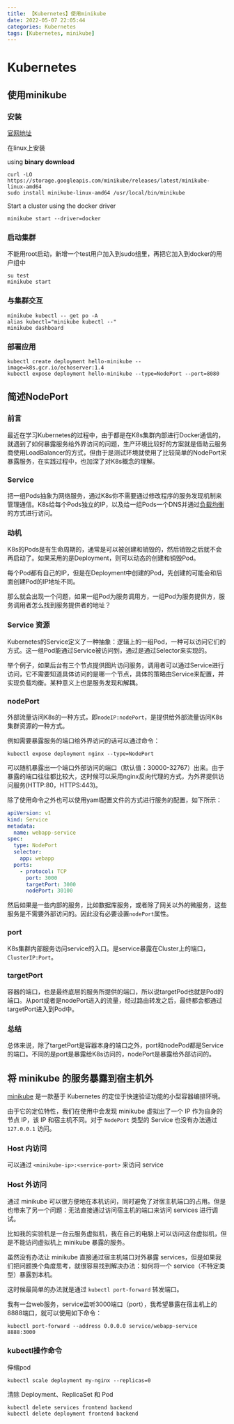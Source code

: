 ```yaml
---
title: 【Kubernetes】使用minikube
date: 2022-05-07 22:05:44
categories: Kubernetes
tags: [Kubernetes, minikube]
---
```


# Kubernetes

## 使用minikube

### 安装

[官网地址](https://minikube.sigs.k8s.io/docs/start/)

在linux上安装

using **binary download**

```shell
curl -LO https://storage.googleapis.com/minikube/releases/latest/minikube-linux-amd64
sudo install minikube-linux-amd64 /usr/local/bin/minikube
```

Start a cluster using the docker driver

```shell
minikube start --driver=docker
```

### 启动集群

不能用root启动，新增一个test用户加入到sudo组里，再把它加入到docker的用户组中

```shell
su test
minikube start
```

### 与集群交互

```shell
minikube kubectl -- get po -A
alias kubectl="minikube kubectl --"
minikube dashboard
```

### 部署应用

```shell
kubectl create deployment hello-minikube --image=k8s.gcr.io/echoserver:1.4
kubectl expose deployment hello-minikube --type=NodePort --port=8080
```

## 简述NodePort

### 前言

最近在学习Kubernetes的过程中，由于都是在K8s集群内部进行Docker通信的，就遇到了如何暴露服务给外界访问的问题，生产环境比较好的方案就是借助云服务商使用LoadBalancer的方式，但由于是测试环境就使用了比较简单的NodePort来暴露服务，在实践过程中，也加深了对K8s概念的理解。

### Service

把一组Pods抽象为网络服务，通过K8s你不需要通过修改程序的服务发现机制来管理通信。K8s给每个Pods独立的IP，以及给一组Pods一个DNS并通过[负载均衡](https://so.csdn.net/so/search?q=负载均衡&spm=1001.2101.3001.7020)的方式进行访问。

### 动机

K8s的Pods是有生命周期的，通常是可以被创建和销毁的，然后销毁之后就不会再启动了。如果采用的是Deployment，则可以动态的创建和销毁Pod。

每个Pod都有自己的IP，但是在Deployment中创建的Pod，先创建的可能会和后面创建Pod的IP地址不同。

那么就会出现一个问题，如果一组Pod为服务调用方，一组Pod为服务提供方，服务调用者怎么找到服务提供者的地址？



### Service 资源

Kubernetes的Service定义了一种抽象：逻辑上的一组Pod，一种可以访问它们的方式。这一组Pod能通过Service被访问到，通过是通过Selector来实现的。

举个例子，如果后台有三个节点提供图片访问服务，调用者可以通过Service进行访问，它不需要知道具体访问的是哪一个节点，具体的策略由Service来配置，并实现负载均衡。某种意义上也是服务发现和解耦。



### nodePort

外部流量访问K8s的一种方式，即`nodeIP:nodePort`，是提供给外部流量访问K8s集群资源的一种方式。

例如需要暴露服务的端口给外界访问的话可以通过命令：

```shell
kubectl expose deployment nginx --type=NodePort
```

可以随机暴露出一个端口外部访问的端口（默认值：30000-32767）出来。由于暴露的端口往往都比较大，这时候可以采用nginx反向代理的方式，为外界提供访问服务(HTTP:80，HTTPS:443)。

除了使用命令之外也可以使用yaml配置文件的方式进行服务的配置，如下所示：

```yaml
apiVersion: v1
kind: Service
metadata:
  name: webapp-service
spec:
  type: NodePort
  selector:
    app: webapp
  ports:
    - protocol: TCP
      port: 3000
      targetPort: 3000
      nodePort: 30100
```

然后如果是一些内部的服务，比如数据库服务，或者除了网关以外的微服务，这些服务是不需要外部访问的。因此没有必要设置`nodePort`属性。

### port

K8s集群内部服务访问service的入口。是service暴露在Cluster上的端口，`ClusterIP:Port`。

### targetPort

容器的端口，也是最终底层的服务所提供的端口，所以说targetPod也就是Pod的端口。从port或者是nodePort进入的流量，经过路由转发之后，最终都会都通过targetPort进入到Pod中。



### 总结

总体来说，除了targetPort是容器本身的端口之外，port和nodePod都是Service的端口。不同的是port是暴露给K8s访问的，nodePort是暴露给外部访问的。

## 将 minikube 的服务暴露到宿主机外

[minikube](https://minikube.sigs.k8s.io/) 是一款基于 Kubernetes 的定位于快速验证功能的小型容器编排环境。

由于它的定位特性，我们在使用中会发现 minikube 虚拟出了一个 IP 作为自身的节点 IP，该 IP 和宿主机不同。对于 `NodePort` 类型的 Service 也没有办法通过 `127.0.0.1` 访问。

### Host 内访问

可以通过 `<minikube-ip>:<service-port>` 来访问 service

### Host 外访问

通过 minikube 可以很方便地在本机访问，同时避免了对宿主机端口的占用。但是也带来了另一个问题：无法直接通过访问宿主机的端口来访问 services 进行调试。

比如我的实验机是一台云服务虚拟机，我在自己的电脑上可以访问这台虚拟机，但是不能访问虚拟机上 minikube 暴露的服务。

虽然没有办法让 minikube 直接通过宿主机端口对外暴露 services，但是如果我们把问题换个角度思考，就很容易找到解决办法：如何将一个 service（不特定类型）暴露到本机。

这时候最简单的办法就是通过 `kubectl port-forward` 转发端口。

我有一台web服务，service监听3000端口（port），我希望暴露在宿主机上的8888端口，就可以使用如下命令：

```shell
kubectl port-forward --address 0.0.0.0 service/webapp-service 8888:3000
```

### kubectl操作命令

伸缩pod

```shell
kubectl scale deployment my-nginx --replicas=0
```

清除 Deployment、ReplicaSet 和 Pod

```shell
kubectl delete services frontend backend
kubectl delete deployment frontend backend
```


